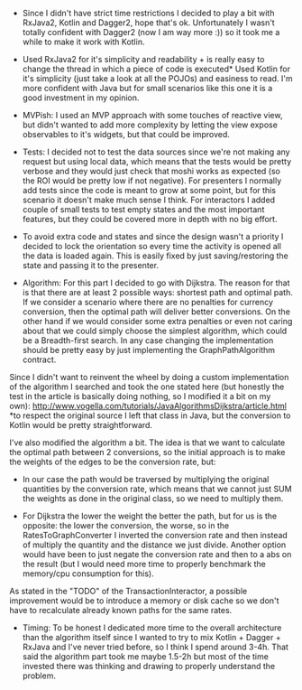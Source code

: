 * Since I didn't have strict time restrictions I decided to play a bit with RxJava2,
Kotlin and Dagger2, hope that's ok. Unfortunately I wasn't totally confident with Dagger2
(now I am way more :)) so it took me a while to make it work with Kotlin.

* Used RxJava2 for it's simplicity and readability + is really easy to change the thread in
which a piece of code is executed* Used Kotlin for it's simplicity (just take a look at all
the POJOs) and easiness to read. I'm more confident with Java but for small scenarios like
this one it is a good investment in my opinion.

* MVPish: I used an MVP approach with some touches of reactive view, but didn't wanted to add
more complexity by letting the view expose observables to it's widgets, but that could be
improved.

* Tests: I decided not to test the data sources since we're not making any request but using
local data, which means that the tests would be pretty verbose and they would just check that
moshi works as expected (so the ROI would be pretty low if not negative).
For presenters I normally add tests since the code is meant to grow at some point, but for this
scenario it doesn't make much sense I think.
For interactors I added couple of small tests to test empty states and the most important
features, but they could be covered more in depth with no big effort.

* To avoid extra code and states and since the design wasn't a priority I decided to lock
the orientation so every time the activity is opened all the data is loaded again. This is
easily fixed by just saving/restoring the state and passing it to the presenter.

* Algorithm: For this part I decided to go with Dijkstra. The reason for that is that there
are at least 2 possible ways: shortest path and optimal path. If we consider a scenario where
there are no penalties for currency conversion, then the optimal path will deliver better
conversions. On the other hand if we would consider some extra penalties or even not caring
about that we could simply choose the simplest algorithm, which could be a Breadth-first
search. In any case changing the implementation should be pretty easy by just implementing the
GraphPathAlgorithm contract.

Since I didn't want to reinvent the wheel by doing a custom implementation of the algorithm
I searched and took the one stated here (but honestly the test in the article is basically
doing nothing, so I modified it a bit on my own):
http://www.vogella.com/tutorials/JavaAlgorithmsDijkstra/article.html
*to respect the original source I left that class in Java, but the conversion to Kotlin
would be pretty straightforward.

I've also modified the algorithm a bit. The idea is that we want to calculate the optimal
path between 2 conversions, so the initial approach is to make the weights of the edges
to be the conversion rate, but:

* In our case the path would be traversed by multiplying the original quantities by the conversion rate, which means that we cannot just SUM the weights as done in the original class, so we need to multiply them.

* For Dijkstra the lower the weight the better the path, but for us is the opposite: the lower the conversion, the worse, so in the RatesToGraphConverter I inverted the conversion rate and then instead of multiply the quantity and the distance we just divide. Another option would have been to just negate the conversion rate and then to a abs on the result (but I would need more time to properly benchmark the memory/cpu consumption for this).

As stated in the "TODO" of the TransactionInteractor, a possible improvement would be to
introduce a memory or disk cache so we don't have to recalculate already known paths for
the same rates.

* Timing: To be honest I dedicated more time to the overall architecture than the algorithm
itself since I wanted to try to mix Kotlin + Dagger + RxJava and I've never tried before, so
I think I spend around 3-4h.
That said the algorithm part took me maybe 1.5-2h but most of the time invested there was
thinking and drawing to properly understand the problem.
